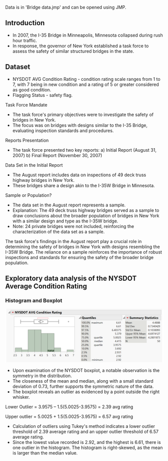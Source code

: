 Data is in 'Bridge data.jmp' and can be opened using JMP.

## Introduction
- In 2007, the I-35 Bridge in Minneapolis, Minnesota collapsed during rush hour traffic.
- In response, the governor of New York established a task force to assess the safety of similar structured bridges in the state.

## Dataset
- NYSDOT AVG Condition Rating - condition rating scale ranges from 1 to 7, with 7 being in new condition and a rating of 5 or greater considered as good condition.
- Flagging Status - safety flag.

Task Force Mandate
- The task force's primary objectives were to investigate the safety of bridges in New York.
- The focus was on bridges with designs similar to the I-35 Bridge, evaluating inspection standards and procedures.

Reports Presentation
- The task force presented two key reports:
a) Initial Report (August 31, 2007)
b) Final Report (November 30, 2007)

Data Set in the Initial Report
- The August report includes data on inspections of 49 deck truss highway bridges in New York.
- These bridges share a design akin to the I-35W Bridge in Minnesota.

Sample or Population?
- The data set in the August report represents a sample.
- Explanation: The 49 deck truss highway bridges served as a sample to draw conclusions about the broader population of bridges in New York with a similar design and type as the I-35W bridge.
- Note: 24 private bridges were not included, reinforcing the characterization of the data set as a sample.

The task force's findings in the August report play a crucial role in determining the safety of bridges in New York with designs resembling the I-35W Bridge. The reliance on a sample reinforces the importance of robust inspections and standards for ensuring the safety of the broader bridge population.

## Exploratory data analysis of the NYSDOT Average Condition Rating

### Histogram and Boxplot
![image](https://github.com/4nuG/Statistical-Analysis/blob/main/Exploratory_Data_Analysis_of_New_York_State_Bridge/Screenshot%202024-01-29%20at%204.56.02%20PM.png)
- Upon examination of the NYSDOT boxplot, a notable observation is the symmetry in the distribution.
- The closeness of the mean and median, along with a small standard deviation of 0.73, further supports the symmetric nature of the data.
- The boxplot reveals an outlier as evidenced by a point outside the right whisker.
  
Lower Outlier = 3.9575 – 1.5(5.0025-3.9575) = 2.39 avg rating

Upper outlier = 5.0025 + 1.5(5.0025-3.9575) = 6.57 avg rating

- Calculation of outliers using Tukey's method indicates a lower outlier threshold of 2.39 average rating and an upper outlier threshold of 6.57 average rating.
- Since the lowest value recorded is 2.92, and the highest is 6.61, there is one outlier in the histogram. The histogram is right-skewed, as the mean is larger than the median value.
